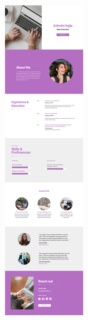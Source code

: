 ![template](https://raw.githubusercontent.com/ShriIraCatalog/resources-two/refs/heads/master/2025/04/20/20250420140845.png)
